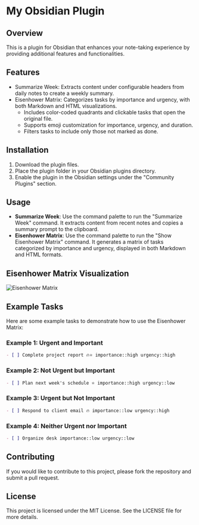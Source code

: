 # My Obsidian Plugin

## Overview
This is a plugin for Obsidian that enhances your note-taking experience by providing additional features and functionalities.

## Features
- Summarize Week: Extracts content under configurable headers from daily notes to create a weekly summary.
- Eisenhower Matrix: Categorizes tasks by importance and urgency, with both Markdown and HTML visualizations.
  - Includes color-coded quadrants and clickable tasks that open the original file.
  - Supports emoji customization for importance, urgency, and duration.
  - Filters tasks to include only those not marked as done.

## Installation
1. Download the plugin files.
2. Place the plugin folder in your Obsidian plugins directory.
3. Enable the plugin in the Obsidian settings under the "Community Plugins" section.

## Usage
- **Summarize Week**: Use the command palette to run the "Summarize Week" command. It extracts content from recent notes and copies a summary prompt to the clipboard.
- **Eisenhower Matrix**: Use the command palette to run the "Show Eisenhower Matrix" command. It generates a matrix of tasks categorized by importance and urgency, displayed in both Markdown and HTML formats.

## Eisenhower Matrix Visualization

![Eisenhower Matrix](matrix.png)
## Example Tasks
Here are some example tasks to demonstrate how to use the Eisenhower Matrix:

### Example 1: Urgent and Important
```markdown
- [ ] Complete project report 🔥⭐ importance::high urgency::high
```

### Example 2: Not Urgent but Important
```markdown
- [ ] Plan next week's schedule ⭐ importance::high urgency::low
```

### Example 3: Urgent but Not Important
```markdown
- [ ] Respond to client email 🔥 importance::low urgency::high
```

### Example 4: Neither Urgent nor Important
```markdown
- [ ] Organize desk importance::low urgency::low
```

## Contributing
If you would like to contribute to this project, please fork the repository and submit a pull request.

## License
This project is licensed under the MIT License. See the LICENSE file for more details.
